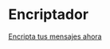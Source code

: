  # Encriptador
 
 <a href="https://jovany-java.github.io/ENCRIPTADOR/">Encripta tus mensajes ahora </a>
